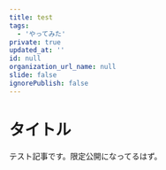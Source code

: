 ```yaml
---
title: test
tags:
  - 'やってみた'
private: true
updated_at: ''
id: null
organization_url_name: null
slide: false
ignorePublish: false
---
```

# タイトル
テスト記事です。限定公開になってるはず。
